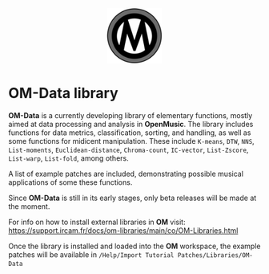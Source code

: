 <div style="text-align:center"><img src="resources/icons/000.png" width="110" height="110"/></div>

# OM-Data library

**OM-Data** is a currently developing library of elementary functions, mostly aimed at data processing and analysis in **OpenMusic**. The library includes functions for data metrics, classification, sorting, and handling, as well as some functions for midicent manipulation.
These include `K-means`, `DTW`, `NNS`, `List-moments`, `Euclidean-distance`, `Chroma-count`, `IC-vector`, `List-Zscore`, `List-warp`, `List-fold`, among others.

A list of example patches are included, demonstrating possible musical applications of some these functions.

Since **OM-Data** is still in its early stages, only beta releases will be made at the moment.

For info on how to install external libraries in **OM** visit: https://support.ircam.fr/docs/om-libraries/main/co/OM-Libraries.html 

Once the library is installed and loaded into the **OM** workspace, the example patches will be available in `/Help/Import Tutorial Patches/Libraries/OM-Data`